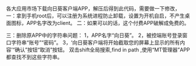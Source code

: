各大应用市场下载向日葵客户端APP，解压后得到此代码，需要做一下修改，
一：拿到手机root后，可以注册为系统进程防止卸载，设置为开机自启，不产生桌面图标，APP名字改为client。
二：如果可以的话，这个付费APP破解成免费的。

三：删除原APP中的字符串问题：
1，APP名字“向日葵”。
2，被控端账号登录窗口字符串“账号”“密码”。
3，‘向日葵客户端将开始截取您的屏幕上显示的所有内容’“确认”按钮“取消”按钮。
双击shift全局搜索,find in path ,使用“MT管理器”APP都查找不到这些字符串。
